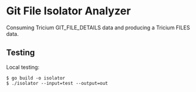 # Git File Isolator Analyzer

Consuming Tricium GIT_FILE_DETAILS data and producing a Tricium FILES data.

## Testing

Local testing:

```
$ go build -o isolator
$ ./isolator --input=test --output=out
```
